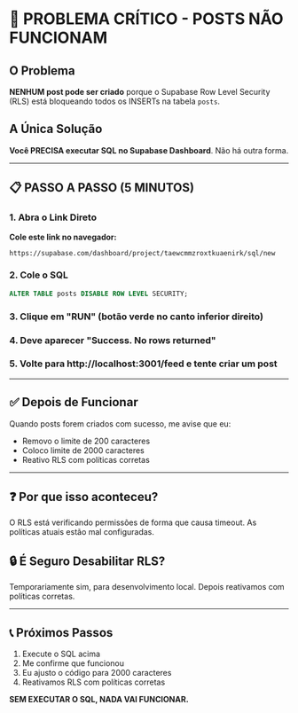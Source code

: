 # 🚨 PROBLEMA CRÍTICO - POSTS NÃO FUNCIONAM

## O Problema

**NENHUM post pode ser criado** porque o Supabase Row Level Security (RLS) está bloqueando todos os INSERTs na tabela `posts`.

## A Única Solução

**Você PRECISA executar SQL no Supabase Dashboard**. Não há outra forma.

---

## 📋 PASSO A PASSO (5 MINUTOS)

### 1. Abra o Link Direto
**Cole este link no navegador:**
```
https://supabase.com/dashboard/project/taewcmmzroxtkuaenirk/sql/new
```

### 2. Cole o SQL
```sql
ALTER TABLE posts DISABLE ROW LEVEL SECURITY;
```

### 3. Clique em "RUN" (botão verde no canto inferior direito)

### 4. Deve aparecer "Success. No rows returned"

### 5. Volte para http://localhost:3001/feed e tente criar um post

---

## ✅ Depois de Funcionar

Quando posts forem criados com sucesso, me avise que eu:
- Removo o limite de 200 caracteres
- Coloco limite de 2000 caracteres
- Reativo RLS com políticas corretas

---

## ❓ Por que isso aconteceu?

O RLS está verificando permissões de forma que causa timeout. As políticas atuais estão mal configuradas.

## 🔒 É Seguro Desabilitar RLS?

Temporariamente sim, para desenvolvimento local. Depois reativamos com políticas corretas.

---

## 📞 Próximos Passos

1. Execute o SQL acima
2. Me confirme que funcionou
3. Eu ajusto o código para 2000 caracteres
4. Reativamos RLS com políticas corretas

**SEM EXECUTAR O SQL, NADA VAI FUNCIONAR.**
